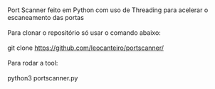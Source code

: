 <br/>Port Scanner feito em Python com uso de Threading para acelerar o escaneamento das portas<br/>
<br/>Para clonar o repositório só usar o comando abaixo:<br/>
<br/>git clone https://github.com/leocanteiro/portscanner/<br/>
<br/>Para rodar a tool:<br/>
<br/>python3 portscanner.py<br/>

